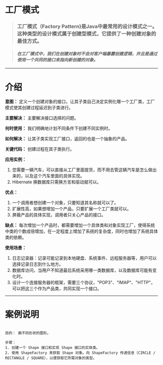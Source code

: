# 工厂模式
> ### 工厂模式（Factory Pattern)是Java中最常用的设计模式之一。这种类型的设计模式属于创建型模式，它提供了一种创建对象的最佳方式。

> #### _在工厂模式中，我们在创建对象时不会对客户端暴露创建逻辑，并且是通过使用一个共同的接口来指向新创建的对象。_

---------

# 介绍
**意图：** 定义一个创建对象的接口，让其子类自己决定实例化哪一个工厂类，工厂模式使其创建过程延迟到子类进行。

**主要解决：** 主要解决接口选择的问题。

**何时使用：** 我们明确地计划不同条件下创建不同实例时。

**如何解决：** 让其子类实现工厂接口，返回的也是一个抽象的产品。

**关键代码：** 创建过程在其子类执行。

**应用实例：** 
1. 您需要一辆汽车，可以直接从工厂里面提货，而不用去管这辆汽车是怎么做出来的，以及这个汽车里面的具体实现。
2. Hibernate 换数据库只需换方言和驱动就可以。

**优点：** 
1. 一个调用者想创建一个对象，只要知道其名称就可以了。
2. 扩展性高，如果想增加一个产品，只要扩展一个工厂类就可以。
3. 屏蔽产品的具体实现，调用者只关心产品的接口。

**缺点：** 每次增加一个产品时，都需要增加一个具体类和对象实现工厂，使得系统中类的个数成倍增加，在一定程度上增加了系统的复杂度，同时也增加了系统具体类的依赖。

**使用场景：** 
1. 日志记录器：记录可能记录到本地硬盘、系统事件、远程服务器等，用户可以选择记录日志到什么地方。
2. 数据库访问，当用户不知道最后系统采用哪一类数据库，以及数据库可能有变化时。
3. 设计一个连接服务器的框架，需要三个协议，"POP3"、"IMAP"、"HTTP"，可以把这三个作为产品类，共同实现一个接口。

----------

# 案例说明
```text

目的： 画不同形状的图形。

步骤：
1. 创建一个 Shape 接口和实现 Shape 接口的实体类。
2. 使用 ShapeFactory 来获取 Shape 对象。向 ShapeFactory 传递信息（CIRCLE / RECTANGLE / SQUARE），以便获取它所需对象的类型。

```